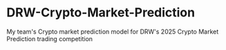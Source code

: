 # DRW-Crypto-Market-Prediction
My team's Crypto market prediction model for DRW's 2025 Crypto Market Prediction trading competition
